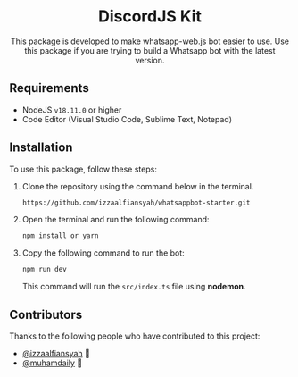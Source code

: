 <div align="center">

# DiscordJS Kit

This package is developed to make whatsapp-web.js bot easier to use. Use this package if you are trying to build a Whatsapp bot with the latest version.

</div>

## Requirements

- NodeJS `v18.11.0` or higher
- Code Editor (Visual Studio Code, Sublime Text, Notepad)

## Installation

To use this package, follow these steps:

1. Clone the repository using the command below in the terminal.

   ```bash
   https://github.com/izzaalfiansyah/whatsappbot-starter.git
   ```

2. Open the terminal and run the following command:

   ```bash
   npm install or yarn
   ```

3. Copy the following command to run the bot:
   ```bash
   npm run dev
   ```
   This command will run the `src/index.ts` file using **nodemon**.

## Contributors

Thanks to the following people who have contributed to this project:

- [@izzaalfiansyah](https://github.com/izzaalfiansyah) 📖
- [@muhamdaily](https://github.com/muhamdaily) 📖

